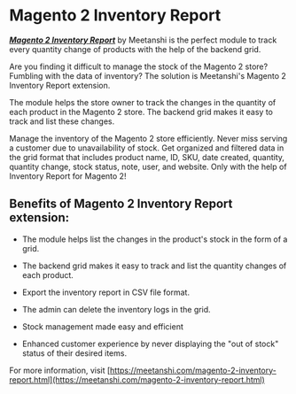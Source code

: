 # Magento 2 Inventory Report


***[Magento 2 Inventory Report](https://meetanshi.com/magento-2-inventory-report.html)*** by Meetanshi is the perfect module to track every quantity change of products with the help of the backend grid.


Are you finding it difficult to manage the stock of the Magento 2 store? Fumbling with the data of inventory? The solution is Meetanshi's Magento 2 Inventory Report extension.

The module helps the store owner to track the changes in the quantity of each product in the Magento 2 store. The backend grid makes it easy to track and list these changes.

Manage the inventory of the Magento 2 store efficiently. Never miss serving a customer due to unavailability of stock. Get organized and filtered data in the grid format that includes product name, ID, SKU, date created, quantity, quantity change, stock status, note, user, and website. Only with the help of Inventory Report for Magento 2!


##  Benefits of  Magento 2 Inventory Report extension:

* The module helps list the changes in the product's stock in the form of a grid.

* The backend grid makes it easy to track and list the quantity changes of each product.

* Export the inventory report in CSV file format.

* The admin can delete the inventory logs in the grid.

* Stock management made easy and efficient

* Enhanced customer experience by never displaying the "out of stock" status of their desired items.

For more information, visit [https://meetanshi.com/magento-2-inventory-report.html](https://meetanshi.com/magento-2-inventory-report.html)




